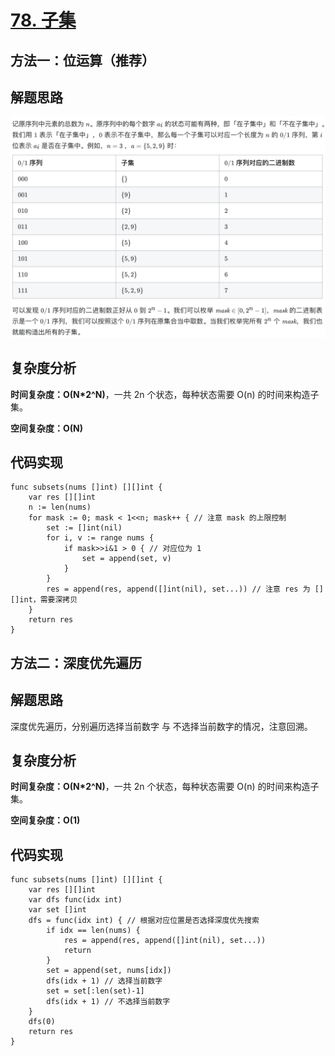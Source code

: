 # [78. 子集](https://leetcode-cn.com/problems/subsets/)

## 方法一：位运算（推荐）

## 解题思路

![0C0E63D4-E390-431B-9037-DADE74CCC669](images/0C0E63D4-E390-431B-9037-DADE74CCC669.png)

## 复杂度分析

**时间复杂度：O(N*2^N)**，一共 2n 个状态，每种状态需要 O(n) 的时间来构造子集。

**空间复杂度：O(N)** 

## 代码实现

```golang
func subsets(nums []int) [][]int {
	var res [][]int
	n := len(nums)
	for mask := 0; mask < 1<<n; mask++ { // 注意 mask 的上限控制
		set := []int(nil)
		for i, v := range nums {
			if mask>>i&1 > 0 { // 对应位为 1
				set = append(set, v)
			}
		}
		res = append(res, append([]int(nil), set...)) // 注意 res 为 [][]int，需要深拷贝
	}
	return res
}
```

## 方法二：深度优先遍历

## 解题思路

深度优先遍历，分别遍历选择当前数字 与 不选择当前数字的情况，注意回溯。

## 复杂度分析

**时间复杂度：O(N*2^N)**，一共 2n 个状态，每种状态需要 O(n) 的时间来构造子集。

**空间复杂度：O(1)** 

## 代码实现

```golang
func subsets(nums []int) [][]int {
	var res [][]int
	var dfs func(idx int)
	var set []int
	dfs = func(idx int) { // 根据对应位置是否选择深度优先搜索
		if idx == len(nums) {
			res = append(res, append([]int(nil), set...))
			return
		}
		set = append(set, nums[idx])
		dfs(idx + 1) // 选择当前数字
		set = set[:len(set)-1]
		dfs(idx + 1) // 不选择当前数字
	}
	dfs(0)
	return res
}
```

